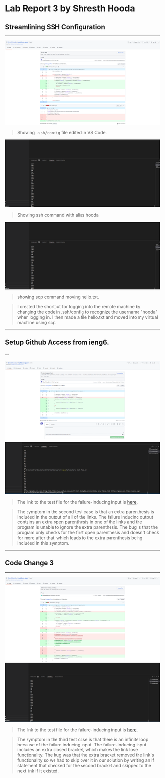# Lab Report 3 by Shresth Hooda

## Streamlining SSH Configuration
---


<img src="https://github.com/Shresthhooda/Lab_Report2/blob/main/DiffOne.PNG?raw=trueg" alt="Image" />

> Showing `.ssh/config` file edited in VS Code.

<img src="https://github.com/Shresthhooda/Lab_Report2/blob/main/Error%201%20Space.PNG?raw=true" alt="Image" />

>Showing ssh command with alias hooda

<img src="https://github.com/Shresthhooda/Lab_Report2/blob/main/Error%201%20Space.PNG?raw=true" alt="Image" />

> showing scp command moving hello.txt.

> I created the shortcut for logging into the remote machine by changing the code in .ssh/config to recognize the username "hooda" when logging in. I then made a file hello.txt and moved into my virtual machine using scp.

---
## Setup Github Access from ieng6.
--

<img src="https://github.com/Shresthhooda/Lab_Report2/blob/main/DiffTwo.PNG?raw=true" alt="Image" />

<img src="https://github.com/Shresthhooda/Lab_Report2/blob/main/Error%202%20Parenthesis.PNG?raw=true" alt="Image" />

> The link to the test file for the failure-inducing input is [here](https://github.com/Shresthhooda/markdown-parser/blob/main/test-file3.md?plain=1).

> The symptom in the second test case is that an extra parenthesis is included in the output of all of the links. The failure inducing output contains an extra open parenthesis in one of the links and the program is unable to ignore the extra parenthesis. The bug is that the program only checks for the first open parenthesis and doesn't check for more after that, which leads to the extra parenthesis being included in this symptom.

---
## Code Change 3
---
<img src="https://github.com/Shresthhooda/Lab_Report2/blob/main/DiffThree.PNG?raw=true" alt="Image" />

<img src="https://github.com/Shresthhooda/Lab_Report2/blob/main/Error%203%20bracket.PNG?raw=true" alt="Image" />

> The link to the test file for the failure-inducing input is [here](https://github.com/Shresthhooda/markdown-parser/blob/main/test-file4.md?plain=1).

> The symptom in the third test case is that there is an infinite loop because of the failure inducing input. The failure-inducing input includes an extra closed bracket, which makes the link lose functionality. The bug was that the extra bracket removed the link's functionality so we had to skip over it in our solution by writing an if statement that checked for the second bracket and skipped to the next link if it existed.






